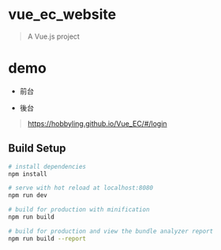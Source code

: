 # vue_ec_website

> A Vue.js project

# demo

- 前台

- 後台
> https://hobbyling.github.io/Vue_EC/#/login

## Build Setup

``` bash
# install dependencies
npm install

# serve with hot reload at localhost:8080
npm run dev

# build for production with minification
npm run build

# build for production and view the bundle analyzer report
npm run build --report
```
